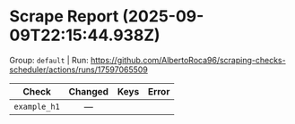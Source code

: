 # Scrape Report (2025-09-09T22:15:44.938Z)

Group: `default`  |  Run: https://github.com/AlbertoRoca96/scraping-checks-scheduler/actions/runs/17597065509

| Check | Changed | Keys | Error |
|---|:---:|:--|:--|
| `example_h1` | — |  |  |
